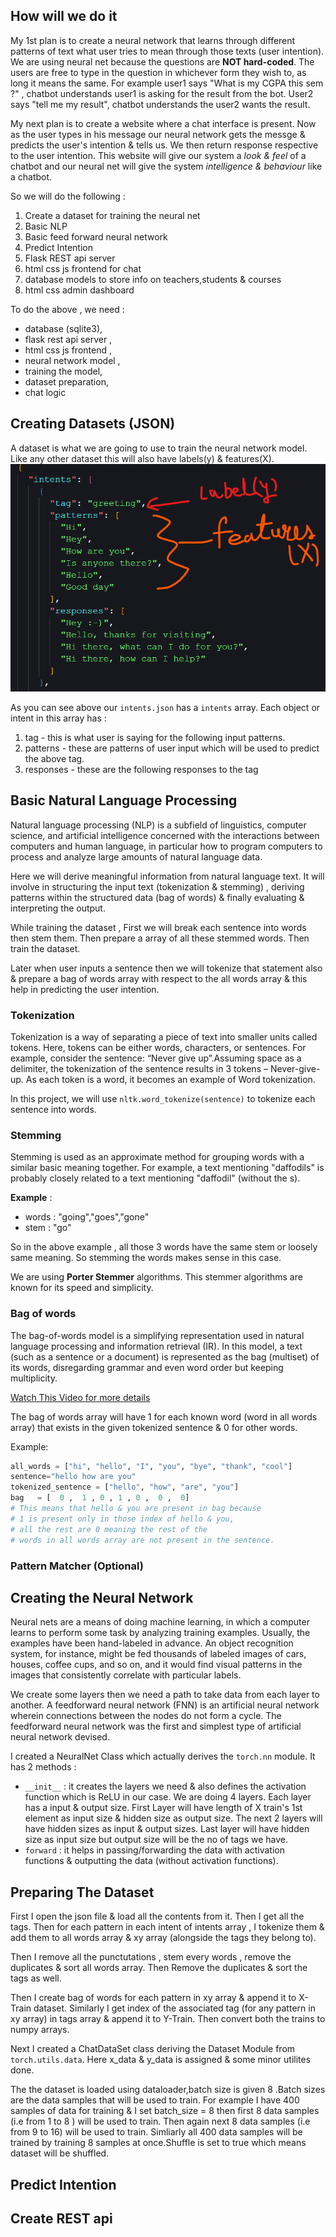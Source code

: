 ## How will we do it

My 1st plan is to create a neural network that learns through different patterns of text what user tries to mean through those texts (user intention). We are using neural net because the questions are **NOT hard-coded**. The users are free to type in the question in whichever form they wish to, as long it means the same. For example user1 says "What is my CGPA this sem ?" , chatbot understands user1 is asking for the result from the bot. User2 says "tell me my result", chatbot understands the user2 wants the result.

My next plan is to create a website where a chat interface is present. Now as the user types in his message our neural network gets the messge & predicts the user's intention & tells us. We then return response respective to the user intention. This website will give our system a _look & feel_ of a chatbot and our neural net will give the system _intelligence & behaviour_ like a chatbot.

So we will do the following :

1. Create a dataset for training the neural net
2. Basic NLP
3. Basic feed forward neural network
4. Predict Intention
5. Flask REST api server
6. html css js frontend for chat
7. database models to store info on teachers,students & courses
8. html css admin dashboard

To do the above , we need :

- database (sqlite3),
- flask rest api server ,
- html css js frontend ,
- neural network model ,
- training the model,
- dataset preparation,
- chat logic


## Creating Datasets (JSON)

A dataset is what we are going to use to train the neural network model. Like any other dataset this will also have labels(y) & features(X).
![intents.json](/screenshots/Screenshot%202022-09-11%20120841.png)

As you can see above our `intents.json` has a `intents` array. Each object or intent in this array has :

1. tag - this is what user is saying for the following input patterns.
2. patterns - these are patterns of user input which will be used to predict the above tag.
3. responses - these are the following responses to the tag

## Basic Natural Language Processing
 Natural language processing (NLP) is a subfield of linguistics, computer science, and artificial intelligence concerned with the interactions between computers and human language, in particular how to program computers to process and analyze large amounts of natural language data.
 
 Here we will derive meaningful information from natural language text. It will involve in structuring the input text (tokenization & stemming) , deriving patterns within the structured data (bag of words) & finally evaluating & interpreting the output.

 While training the dataset , First we will break each sentence into words then stem them. Then prepare a array of all these stemmed words. Then train the dataset.
 
 Later when user inputs a sentence then we will tokenize that statement also & prepare a bag of words array with respect to the all words array & this help in predicting the user intention. 
  
 ### Tokenization

  Tokenization is a way of separating a piece of text into smaller units called tokens. Here, tokens can be either words, characters, or sentences. For example, consider the sentence: “Never give up”.Assuming space as a delimiter, the tokenization of the sentence results in 3 tokens – Never-give-up. As each token is a word, it becomes an example of Word tokenization.

  In this project, we will use `nltk.word_tokenize(sentence)` to tokenize each sentence into words.

 ### Stemming
 Stemming is used as an approximate method for grouping words with a similar basic meaning together. For example, a text mentioning "daffodils" is probably closely related to a text mentioning "daffodil" (without the s).
 
 **Example** : 
 - words : "going","goes","gone" 
 - stem : "go"

 So in the above example , all those 3 words have the same stem or loosely same meaning. So stemming the words makes sense in this case.

 We are using **Porter Stemmer** algorithms. This stemmer algorithms are known for its speed and simplicity.

 ### Bag of words
 The bag-of-words model is a simplifying representation used in natural language processing and information retrieval (IR). In this model, a text (such as a sentence or a document) is represented as the bag (multiset) of its words, disregarding grammar and even word order but keeping multiplicity.

 [Watch This Video for more details](https://youtu.be/IKgBLTeQQL8)

 The bag of words array will have 1 for each known word (word in all words array) that exists in the given tokenized sentence & 0 for other words.

Example:
```python
all_words = ["hi", "hello", "I", "you", "bye", "thank", "cool"]
sentence="hello how are you"
tokenized_sentence = ["hello", "how", "are", "you"]
bag   = [  0 ,  1 , 0 , 1 , 0 ,  0 ,  0]
# This means that hello & you are present in bag because
# 1 is present only in those index of hello & you,
# all the rest are 0 meaning the rest of the 
# words in all words array are not present in the sentence.
```



 ### Pattern Matcher (Optional)


## Creating the Neural Network

Neural nets are a means of doing machine learning, in which a computer learns to perform some task by analyzing training examples. Usually, the examples have been hand-labeled in advance. An object recognition system, for instance, might be fed thousands of labeled images of cars, houses, coffee cups, and so on, and it would find visual patterns in the images that consistently correlate with particular labels.

We create some layers then we need a path to take data from each layer to another. A feedforward neural network (FNN) is an artificial neural network wherein connections between the nodes do not form a cycle. The feedforward neural network was the first and simplest type of artificial neural network devised.

I created a NeuralNet Class which actually derives the `torch.nn` module. It has 2 methods :
- `__init__`
: it creates the layers we need & also defines the activation function which is ReLU in our case. We are doing 4 layers. Each layer has a input & output size. First Layer will have length of X train's 1st element as input size & hidden size as output size. The next 2 layers will have hidden sizes as input & output sizes. Last layer will have hidden size as input size but output size will be the no of tags we have.
- `forward`
: it helps in passing/forwarding the data with activation functions & outputting the data (without activation functions).
 
## Preparing The Dataset

First I open the json file & load all the contents from it. Then I get all the tags. Then for each pattern in each intent of intents array , I tokenize them & add them to all words array & xy array (alongside the tags they belong to).

Then I remove all the punctutations , stem every words , remove the duplicates & sort all words array. Then Remove the duplicates & sort the tags as well.

Then I create bag of words for each pattern in xy array & append it to X-Train dataset. Similarly I get index of the associated tag (for any pattern in xy array) in tags array & append it to Y-Train. Then convert both the trains to numpy arrays.

Next I created a ChatDataSet class deriving the Dataset Module from `torch.utils.data`. Here x_data & y_data is assigned & some minor utilites done.

The the dataset is loaded using dataloader,batch size is given 8 .Batch sizes are the data samples that will be used to train. For example I have 400 samples of data for training & I set batch_size = 8 then first 8 data samples (i.e from 1 to 8 ) will be used to train. Then again next 8 data samples (i.e from 9 to 16) will be used to train. Simliarly all 400 data samples will be trained by training 8 samples at once.Shuffle is set to true which means dataset will be shuffled.



## Predict Intention




## Create REST api


